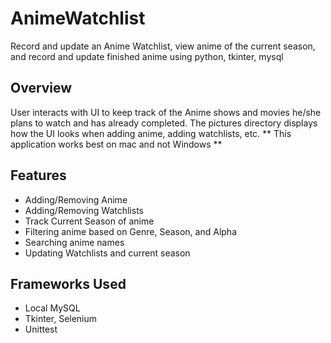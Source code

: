 # AnimeWatchlist
Record and update an Anime Watchlist, view anime of the current season, and record and update finished anime using python, tkinter, mysql

## Overview 
User interacts with UI to keep track of the Anime shows and movies he/she plans to watch and has already completed. The pictures directory 
displays how the UI looks when adding anime, adding watchlists, etc. ** This application works best on mac and not Windows ** 

## Features 
  - Adding/Removing Anime 
  - Adding/Removing Watchlists
  - Track Current Season of anime 
  - Filtering anime based on Genre, Season, and Alpha 
  - Searching anime names 
  - Updating Watchlists and current season 
  
## Frameworks Used
  - Local MySQL
  - Tkinter, Selenium
  - Unittest
  
  
